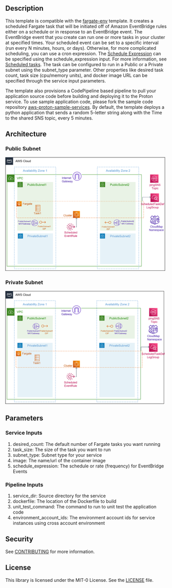 ## Description

This template is compatible with the [fargate-env](../../environment-templates/fargate-env) template. It creates a scheduled Fargate task that will be initiated off of Amazon EventBridge rules either on a schedule or in response to an EventBridge event. The EventBridge event that you create can run one or more tasks in your cluster at specified times. Your scheduled event can be set to a specific interval (run every N minutes, hours, or days). Otherwise, for more complicated scheduling, you can use a cron expression. The [Schedule Expression](https://docs.aws.amazon.com/eventbridge/latest/userguide/eb-create-rule-schedule.html) can be specified using the schedule_expression input. For more information, see [Scheduled tasks](https://docs.aws.amazon.com/AmazonECS/latest/developerguide/scheduled_tasks.html). The task can be configured to run in a Public or a Private subnet using the subnet_type parameter. Other properties like desired task count, task size (cpu/memory units), and docker image URL can be specified through the service input parameters. 

The template also provisions a CodePipeline based pipeline to pull your application source code before building and deploying it to the Proton service. To use sample application code, please fork the sample code repository [aws-proton-sample-services](https://github.com/aws-samples/aws-proton-sample-services). By default, the template deploys a python application that sends a random 5-letter string along with the Time to the shared SNS topic, every  5 minutes. 

## Architecture

### Public Subnet
![scheduled-fargate-public-srv](../../images/scheduled-fargate-public-srv.png)

### Private Subnet
![scheduled-fargate-private-srv](../../images/scheduled-fargate-private-srv.png)

## Parameters

### Service Inputs

1. desired_count: The default number of Fargate tasks you want running
2. task_size: The size of the task you want to run
3. subnet_type: Subnet type for your service
4. image: The name/url of the container image
5. schedule_expression: The schedule or rate (frequency) for EventBridge Events

### Pipeline Inputs

1. service_dir: Source directory for the service
2. dockerfile: The location of the Dockerfile to build
3. unit_test_command: The command to run to unit test the application code
4. environment_account_ids: The environment account ids for service instances using cross account environment

## Security

See [CONTRIBUTING](../../CONTRIBUTING.md#security-issue-notifications) for more information.

## License

This library is licensed under the MIT-0 License. See the [LICENSE](../../LICENSE) file.




